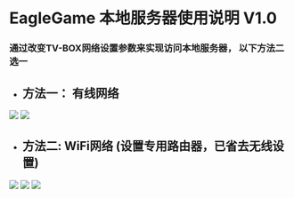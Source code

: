 
# EagleGame 本地服务器使用说明 V1.0
### 通过改变TV-BOX网络设置参数来实现访问本地服务器， 以下方法二选一

* ## 方法一：   有线网络
<a href="http://45.79.91.227:8080/otaupdate/xml/download/zip/Screenshots/gw_01.png"><img src="http://45.79.91.227:8080/otaupdate/xml/download/zip/Screenshots/gw_01.png" /></a>
<a href="http://45.79.91.227:8080/otaupdate/xml/download/zip/Screenshots/gw_02.png"><img src="http://45.79.91.227:8080/otaupdate/xml/download/zip/Screenshots/gw_02.png" /></a>
* ## 方法二:    WiFi网络 (设置专用路由器，已省去无线设置)
<a href="http://45.79.91.227:8080/otaupdate/xml/download/zip/Screenshots/gw_03.png"><img src="http://45.79.91.227:8080/otaupdate/xml/download/zip/Screenshots/gw_03.png" /></a>
<a href="http://45.79.91.227:8080/otaupdate/xml/download/zip/Screenshots/gw_04.png"><img src="http://45.79.91.227:8080/otaupdate/xml/download/zip/Screenshots/gw_04.png" /></a>
<a href="http://45.79.91.227:8080/otaupdate/xml/download/zip/Screenshots/gw_05.png"><img src="http://45.79.91.227:8080/otaupdate/xml/download/zip/Screenshots/gw_05.png" /></a>
